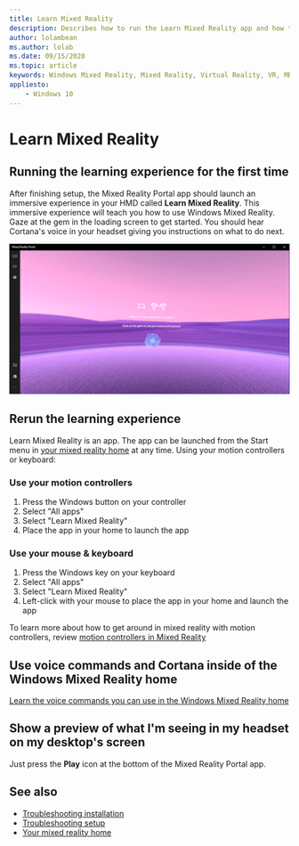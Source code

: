 ```yaml
---
title: Learn Mixed Reality
description: Describes how to run the Learn Mixed Reality app and how to navigate Windows Mixed Reality.
author: lolambean
ms.author: lolab
ms.date: 09/15/2020
ms.topic: article
keywords: Windows Mixed Reality, Mixed Reality, Virtual Reality, VR, MR, Tutorial, Get started
appliesto:
    - Windows 10
---
```


# Learn Mixed Reality

## Running the learning experience for the first time

After finishing setup, the Mixed Reality Portal app should launch an immersive experience in your HMD called **Learn Mixed Reality**. This immersive experience will teach you how to use Windows Mixed Reality. Gaze at the gem in the loading screen to get started. You should hear Cortana's voice in your headset giving you instructions on what to do next.

![Learn Mixed Reality](images/file-learnmixedrealitystart.png)

## Rerun the learning experience

Learn Mixed Reality is an app. The app can be launched from the Start menu in [your mixed reality home](your-mixed-reality-home.md) at any time. Using your motion controllers or keyboard:

### Use your motion controllers

1. Press the Windows button on your controller
2. Select "All apps"
3. Select "Learn Mixed Reality"
4. Place the app in your home to launch the app

### Use your mouse & keyboard

1. Press the Windows key on your keyboard
2. Select "All apps"
3. Select "Learn Mixed Reality"
4. Left-click with your mouse to place the app in your home and launch the app

To learn more about how to get around in mixed reality with motion controllers, review [motion controllers in Mixed Reality](controllers-in-wmr.md)

## Use voice commands and Cortana inside of the Windows Mixed Reality home

[Learn the voice commands you can use in the Windows Mixed Reality home](https://support.microsoft.com/help/4041322/windows-10-speech-in-windows-mixed-reality)

## Show a preview of what I'm seeing in my headset on my desktop's screen

Just press the **Play** icon at the bottom of the Mixed Reality Portal app.

## See also

* [Troubleshooting installation](installation_errors.md)
* [Troubleshooting setup](wmr-setup-faq.yml)
* [Your mixed reality home](your-mixed-reality-home.md)

